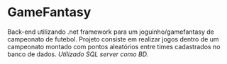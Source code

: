 # GameFantasy
Back-end utilizando .net framework para um joguinho/gamefantasy de campeonato de futebol. 
Projeto consiste em realizar jogos dentro de um campeonato montado com pontos aleatórios entre times cadastrados no banco de dados.
*Utilizado SQL server como BD.*
